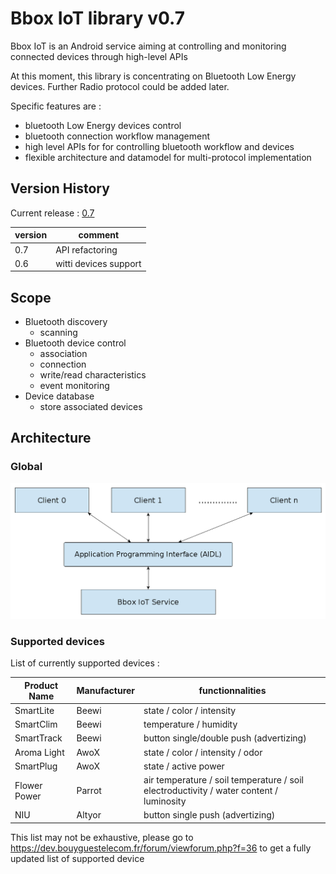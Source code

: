 # Bbox IoT library v0.7

Bbox IoT is an Android service aiming at controlling and monitoring connected devices through high-level APIs

At this moment, this library is concentrating on Bluetooth Low Energy devices. Further Radio protocol could be added later.

Specific features are :

* bluetooth Low Energy devices control
* bluetooth connection workflow management
* high level APIs for for controlling bluetooth workflow and devices
* flexible architecture and datamodel for multi-protocol implementation

## Version History

Current release : <a href="#">0.7</a>

| version                                                                |    comment                 |
|------------------------------------------------------------------------|----------------------------|
| 0.7                                                                    | API refactoring            |
| 0.6                                                                    | witti devices support      |

## Scope

* Bluetooth discovery
  * scanning
* Bluetooth device control
  * association
  * connection
  * write/read characteristics
  * event monitoring
* Device database
  * store associated devices 

## Architecture

### Global 

![architecture](architecture.png)

### Supported devices

List of currently supported devices : 

|   Product Name               |    Manufacturer   |  functionnalities    |
|---------------------------|---------------|-----------------------------|
|   SmartLite   |     Beewi           |     state / color / intensity     |
|   SmartClim   |     Beewi          |     temperature / humidity         |
|   SmartTrack   |     Beewi          |     button single/double push (advertizing)         |
|   Aroma Light   |     AwoX          |     state / color / intensity / odor         |
|   SmartPlug   |     AwoX          |     state / active power         |
|   Flower Power   |     Parrot          |     air temperature / soil temperature / soil electroductivity / water content / luminosity         |
|   NIU   |     Altyor          |     button single push (advertizing)         |

This list may not be exhaustive, please go to https://dev.bouyguestelecom.fr/forum/viewforum.php?f=36 to get a fully updated list of supported device